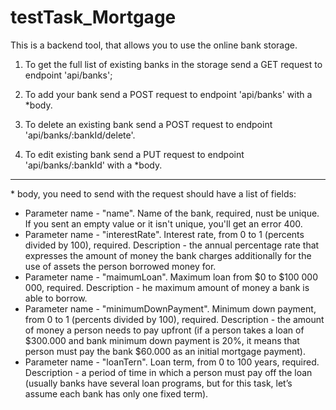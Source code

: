 # testTask_Mortgage

This is a backend tool, that allows you to use the online bank storage.

1. To get the full list of existing banks in the storage send a GET request to endpoint 'api/banks';

2. To add your bank send a POST request to endpoint 'api/banks' with a \*body.
  
3. To delete an existing bank send a POST request to endpoint 'api/banks/:bankId/delete'.

4. To edit existing bank send a PUT request to endpoint 'api/banks/:bankId' with a \*body.

----------------------------------------------------------------------------------------------------------

\* body, you need to send with the request should have a list of fields:
- Parameter name - "name". Name of the bank, required, nust be unique. If you sent an empty value or it isn't unique, you'll get an error 400.
- Parameter name - "interestRate". Interest rate, from 0 to 1 (percents divided by 100), required. Description - the annual percentage rate that expresses the amount of money the bank charges additionally for the use of assets the person borrowed money for.
- Parameter name - "maimumLoan". Maximum loan from $0 to $100 000 000, required. Description - he maximum amount of money a bank is able to borrow.
- Parameter name - "minimumDownPayment". Minimum down payment, from 0 to 1 (percents divided by 100), required. Description - the amount of money a person needs to pay upfront (if a person takes a loan of $300.000 and bank minimum down payment is 20%, it means that person must pay the bank $60.000 as an initial mortgage payment).
- Parameter name - "loanTern". Loan term, from 0 to 100 years, required. Description - a period of time in which a person must pay off the loan (usually banks have several loan programs, but for this task, let’s assume each bank has only one fixed term).

